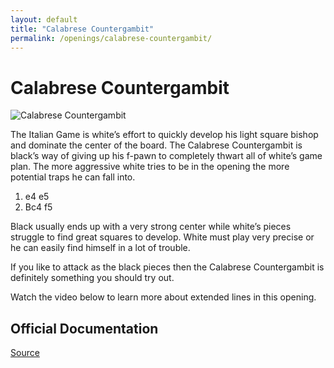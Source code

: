 ```yaml
---
layout: default
title: "Calabrese Countergambit"
permalink: /openings/calabrese-countergambit/
---
```

# Calabrese Countergambit


![Calabrese Countergambit](/calabrese-countergambit.jpg)


The Italian Game is white’s effort to quickly develop his light square bishop and dominate the center of the board. The Calabrese Countergambit is black’s way of giving up his f-pawn to completely thwart all of white’s game plan. The more aggressive white tries to be in the opening the more potential traps he can fall into.

1. e4 e5
2. Bc4 f5

Black usually ends up with a very strong center while white’s pieces struggle to find great squares to develop. White must play very precise or he can easily find himself in a lot of trouble.

If you like to attack as the black pieces then the Calabrese Countergambit is definitely something you should try out.

Watch the video below to learn more about extended lines in this opening.







## Official Documentation
[Source](https://www.thechesswebsite.com/calabrese-countergambit/)


